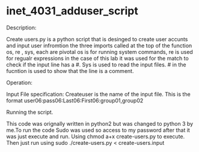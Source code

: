 # inet_4031_adduser_script

Description:


Create users.py is a python script that is desinged to create user accunts and input user infromtion the three imports called at the top of the function os, re , sys, each are pivotal os is for running system commands, re is used for regualr expressions in the case of this lab it was used for the match to check if the input line has a #. Sys is used to read the input files. # in the fucntion is used to show that the line is a comment.



Operation:


Input File specification:
Createuser is the name of the input file. 
This is the format user06:pass06:Last06:First06:group01,group02



Running the script.


This code was orignally written in python2 but was changed to python 3 by me.To run the code Sudo was used so access to my password after that it was just execute and run. Using chmod a+x create-users.py to execute. Then just run using sudo ./create-users.py < create-users.input

